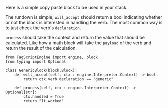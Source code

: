 Here is a simple copy paste block to be used in your stack.

The rundown is simple; `will_accept` should return a bool indicating whether
or not the block is interested in handling the verb. The most common way is
to just check the verb's `declaration`.

`process` should take the context and return the value that should be calculated.
Like how a math block will take the `payload` of the verb and return the result
of the calculation.

```
from TagScriptEngine import engine, block
from typing import Optional

class GenericBlock(block.Block):
    def will_accept(self, ctx : engine.Interpreter.Context) -> bool:
        return ctx.verb.declaration == "generic"

    def process(self, ctx : engine.Interpreter.Context) -> Optional[str]:
        ctx.handled = True
        return "It worked"
```